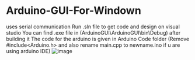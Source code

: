 # Arduino-GUI-For-Windown
uses serial communication
Run .sln file to get code and design on visual studio
You can find .exe file in (ArduinoGUI\ArduinoGUI\bin\Debug\) after building it
The code for the arduino is given in Arduino Code folder (Remove #include<Arduino.h> and also rename main.cpp to newname.ino if u are using arduino IDE)
![image](https://user-images.githubusercontent.com/58071849/150665476-43938f6e-fb65-46d9-a20b-e0d60868866a.png)
